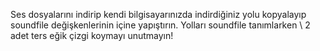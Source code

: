 Ses dosyalarını indirip kendi bilgisayarınızda indirdiğiniz yolu kopyalayıp soundfile değişkenlerinin içine yapıştırın. Yolları soundfile tanımlarken \\ 2 adet ters eğik çizgi koymayı unutmayın!